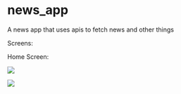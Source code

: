 # news_app

A news app that uses apis to fetch news and other things

Screens:

Home Screen:

![](homescreen.gif)

![](searchScreen.gif)
